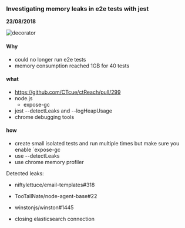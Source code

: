 ### Investigating memory leaks in e2e tests with jest

__23/08/2018__

![decorator](assets/manual_gc_no_fixes.png)

#### Why

- could no longer run e2e tests
- memory consumption reached 1GB for 40 tests

#### what

- https://github.com/CTcue/ctReach/pull/299
- node.js
  - expose-gc
- jest
  --detectLeaks and --logHeapUsage
- chrome debugging tools

#### how

- create small isolated tests and run multiple times but make sure you enable `expose-gc
- use --detectLeaks
- use chrome memory profiler

Detected leaks:
- niftylettuce/email-templates#318
- TooTallNate/node-agent-base#22
- winstonjs/winston#1445

- closing elasticsearch connection
